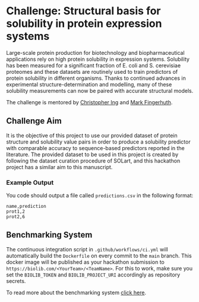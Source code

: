 # Challenge: Structural basis for solubility in protein expression systems

Large-scale protein production for biotechnology and biopharmaceutical applications rely on high protein solubility in expression systems. Solubility has been measured for a significant fraction of E. coli and S. cerevisiae proteomes and these datasets are routinely used to train predictors of protein solubility in different organisms. Thanks to continued advances in experimental structure-determination and modelling, many of these solubility measurements can now be paired with accurate structural models.

The challenge is mentored by [Christopher Ing](https://github.com/cing) and [Mark Fingerhuth](https://github.com/markf94).

## Challenge Aim

It is the objective of this project to use our provided dataset of protein structure and solubility value pairs in order to produce a solubility predictor with comparable accuracy to sequence-based predictors reported in the literature. The provided dataset to be used in this project is created by following the dataset curation procedure of SOLart, and this hackathon project has a similar aim to this manuscript. 

### Example Output
You code should output a file called `predictions.csv` in the following format:

```
name,prediction
prot1,2
prot2,6
```

## Benchmarking System
The continuous integration script in `.github/workflows/ci.yml` will automatically build the `Dockerfile` on every commit to the `main` branch. This docker image will be published as your hackathon submission to `https://biolib.com/<YourTeam>/<TeamName>`. For this to work, make sure you set the `BIOLIB_TOKEN` and `BIOLIB_PROJECT_URI` accordingly as repository secrets. 

To read more about the benchmarking system [click here](https://www.notion.so/Benchmarking-System-46bfaeea0119490cb611688b493c589a).
